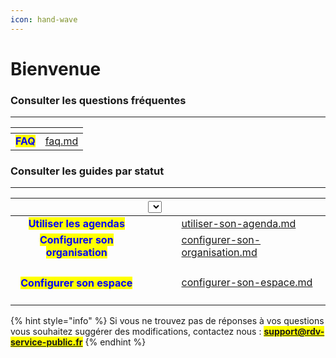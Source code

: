 ```yaml
---
icon: hand-wave
---
```


# Bienvenue

### Consulter les questions fréquentes&#x20;

***

<table data-view="cards"><thead><tr><th align="center"></th><th data-hidden data-card-target data-type="content-ref"></th></tr></thead><tbody><tr><td align="center"><mark style="color:blue;"><strong>FAQ</strong></mark></td><td><a href="documentation-utilisateur/faq.md">faq.md</a></td></tr></tbody></table>

### Consulter les guides par statut&#x20;

***

<table data-view="cards"><thead><tr><th align="center"></th><th><select></select></th><th data-hidden data-card-cover data-type="files"></th><th data-hidden data-card-target data-type="content-ref"></th></tr></thead><tbody><tr><td align="center"><mark style="color:blue;"><strong>Utiliser les agendas</strong></mark></td><td></td><td></td><td><a href="documentation-utilisateur/utiliser-son-agenda.md">utiliser-son-agenda.md</a></td></tr><tr><td align="center"><mark style="color:blue;"><strong>Configurer son organisation</strong></mark></td><td></td><td></td><td><a href="documentation-utilisateur/configurer-son-organisation.md">configurer-son-organisation.md</a></td></tr><tr><td align="center"><h4><mark style="color:blue;">Configurer son espace</mark></h4></td><td></td><td></td><td><a href="documentation-utilisateur/configurer-son-espace.md">configurer-son-espace.md</a></td></tr></tbody></table>



{% hint style="info" %}
Si vous ne trouvez pas de réponses à vos questions vous souhaitez suggérer des modifications, contactez nous : <mark style="color:$primary;">**support@rdv-service-public.fr**</mark>
{% endhint %}

